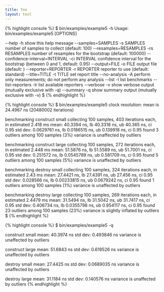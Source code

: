 ```yaml
---
title: foo
layout: test
---
```


{% highlight console %}
$ bin/examples/example5 -h
Usage: bin/examples/example5 [OPTIONS]

--help                          -h             show this help message
--samples=SAMPLES               -s SAMPLES     number of samples to collect (default: 100)
--resamples=RESAMPLES           -rs RESAMPLES  number of resamples for the bootstrap (default: 100000)
--confidence-interval=INTERVAL  -ci INTERVAL   confidence interval for the bootstrap (between 0 and 1, default: 0.95)
--output=FILE                   -o FILE        output file (default: <stdout>)
--reporter=REPORTER             -r REPORTER    reporter to use (default: standard)
--title=TITLE                   -t TITLE       set report title
--no-analysis                   -A             perform only measurements; do not perform any analysis
--list                          -l             list benchmarks
--list-reporters                -lr            list available reporters
--verbose                       -v             show verbose output (mutually exclusive with -q)
--summary                       -q             show summary output (mutually exclusive with -v)
$
{% endhighlight %}

{% highlight console %}
$ bin/examples/example5
clock resolution: mean is 24.4967 ns (20480002 iterations)

benchmarking construct small
collecting 100 samples, 403 iterations each, in estimated 2.418 ms
mean: 40.3394 ns, lb 40.3318 ns, ub 40.365 ns, ci 0.95
std dev: 0.0629761 ns, lb 0.0186515 ns, ub 0.139918 ns, ci 0.95
found 3 outliers among 100 samples (3%)
variance is unaffected by outliers

benchmarking construct large
collecting 100 samples, 272 iterations each, in estimated 2.448 ms
mean: 51.5876 ns, lb 51.5589 ns, ub 51.7001 ns, ci 0.95
std dev: 0.251572 ns, lb 0.0545789 ns, ub 0.581709 ns, ci 0.95
found 5 outliers among 100 samples (5%)
variance is unaffected by outliers

benchmarking destroy small
collecting 100 samples, 324 iterations each, in estimated 2.43 ms
mean: 27.4421 ns, lb 27.4391 ns, ub 27.456 ns, ci 0.95
std dev: 0.028566 ns, lb 0.00233815 ns, ub 0.0679242 ns, ci 0.95
found 1 outliers among 100 samples (1%)
variance is unaffected by outliers

benchmarking destroy large
collecting 100 samples, 269 iterations each, in estimated 2.4479 ms
mean: 31.5494 ns, lb 31.5042 ns, ub 31.7417 ns, ci 0.95
std dev: 0.406734 ns, lb 0.0355798 ns, ub 0.954117 ns, ci 0.95
found 23 outliers among 100 samples (23%)
variance is slightly inflated by outliers
$
{% endhighlight %}

{% highlight console %}
$ bin/examples/example5 -q

construct small
mean: 40.3974 ns
std dev: 0.493846 ns
variance is unaffected by outliers

construct large
mean: 51.6843 ns
std dev: 0.619526 ns
variance is unaffected by outliers

destroy small
mean: 27.4425 ns
std dev: 0.0689035 ns
variance is unaffected by outliers

destroy large
mean: 31.1184 ns
std dev: 0.140576 ns
variance is unaffected by outliers
{% endhighlight %}

